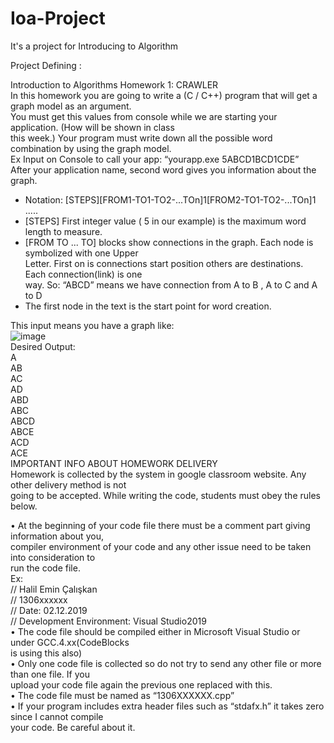 # Ioa-Project
It's a project for Introducing to Algorithm

Project Defining :

Introduction to Algorithms Homework 1: CRAWLER  
In this homework you are going to write a (C / C++) program that will get a graph model as an argument.  
You must get this values from console while we are starting your application. (How will be shown in class  
this week.) Your program must write down all the possible word combination by using the graph model.  
Ex Input on Console to call your app: “yourapp.exe 5ABCD1BCD1CDE”  
After your application name, second word gives you information about the graph.  
- Notation: [STEPS][FROM1-TO1-TO2-...TOn]1[FROM2-TO1-TO2-...TOn]1 .....  
- [STEPS] First integer value ( 5 in our example) is the maximum word length to measure.  
- [FROM TO ... TO] blocks show connections in the graph. Each node is symbolized with one Upper  
Letter. First on is connections start position others are destinations. Each connection(link) is one  
way. So: “ABCD” means we have connection from A to B , A to C and A to D  
- The first node in the text is the start point for word creation.  

This input means you have a graph like:  
![image](https://i.ibb.co/jhG9StY/Ek-A-klama-2019-12-20-155232.png)  
Desired Output:  
A  
AB  
AC  
AD  
ABD  
ABC  
ABCD  
ABCE  
ACD  
ACE  
IMPORTANT INFO ABOUT HOMEWORK DELIVERY  
Homework is collected by the system in google classroom website. Any other delivery method is not  
going to be accepted. While writing the code, students must obey the rules below.  

• At the beginning of your code file there must be a comment part giving information about you,  
compiler environment of your code and any other issue need to be taken into consideration to  
run the code file.  
Ex:  
// Halil Emin Çalışkan  
// 1306xxxxxx  
// Date: 02.12.2019  
// Development Environment: Visual Studio2019  
• The code file should be compiled either in Microsoft Visual Studio or under GCC.4.xx(CodeBlocks  
is using this also)  
• Only one code file is collected so do not try to send any other file or more than one file. If you  
upload your code file again the previous one replaced with this.  
• The code file must be named as “1306XXXXXX.cpp”  
• If your program includes extra header files such as “stdafx.h” it takes zero since I cannot compile  
your code. Be careful about it.  
